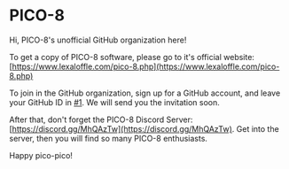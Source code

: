 # PICO-8

Hi, PICO-8's unofficial GitHub organization here!

To get a copy of PICO-8 software, please go to it's official website: [https://www.lexaloffle.com/pico-8.php](https://www.lexaloffle.com/pico-8.php)

To join in the GitHub organization, sign up for a GitHub account, and leave your GitHub ID in [#1](https://github.com/pico-8/Joinin/issues/1).
We will send you the invitation soon.

After that, don't forget the PICO-8 Discord Server: [https://discord.gg/MhQAzTw](https://discord.gg/MhQAzTw). Get into the server, then you will find so many PICO-8 enthusiasts.

Happy pico-pico!
